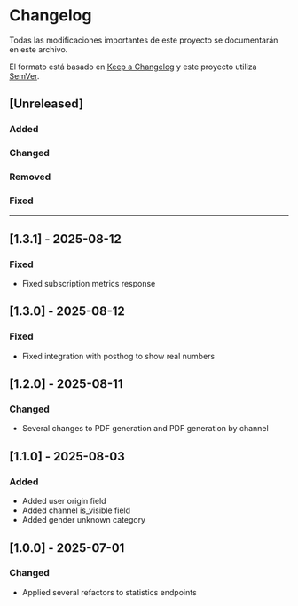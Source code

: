 # Changelog

Todas las modificaciones importantes de este proyecto se documentarán en este archivo.

El formato está basado en [Keep a Changelog](https://keepachangelog.com/es/1.0.0/)
y este proyecto utiliza [SemVer](https://semver.org/lang/es/).

## [Unreleased]

### Added

### Changed

### Removed

### Fixed

---

## [1.3.1] - 2025-08-12

### Fixed
- Fixed subscription metrics response

## [1.3.0] - 2025-08-12

### Fixed
- Fixed integration with posthog to show real numbers

## [1.2.0] - 2025-08-11

### Changed
- Several changes to PDF generation and PDF generation by channel

## [1.1.0] - 2025-08-03

### Added
- Added user origin field
- Added channel is_visible field
- Added gender unknown category

## [1.0.0] - 2025-07-01

### Changed
- Applied several refactors to statistics endpoints